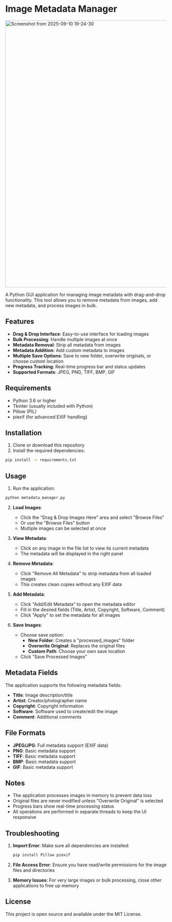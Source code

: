 # Image Metadata Manager
<img width="1385" height="834" alt="Screenshot from 2025-09-10 19-24-30" src="https://github.com/user-attachments/assets/5b1925ab-13be-4e47-beeb-790254a7b409" />

A Python GUI application for managing image metadata with drag-and-drop functionality. This tool allows you to remove metadata from images, add new metadata, and process images in bulk.

## Features

- **Drag & Drop Interface**: Easy-to-use interface for loading images
- **Bulk Processing**: Handle multiple images at once
- **Metadata Removal**: Strip all metadata from images
- **Metadata Addition**: Add custom metadata to images
- **Multiple Save Options**: Save to new folder, overwrite originals, or choose custom location
- **Progress Tracking**: Real-time progress bar and status updates
- **Supported Formats**: JPEG, PNG, TIFF, BMP, GIF

## Requirements

- Python 3.6 or higher
- Tkinter (usually included with Python)
- Pillow (PIL)
- piexif (for advanced EXIF handling)

## Installation

1. Clone or download this repository
2. Install the required dependencies:

```bash
pip install -r requirements.txt
```

## Usage

1. Run the application:

```bash
python metadata_manager.py
```

2. **Load Images**:
   - Click the "Drag & Drop Images Here" area and select "Browse Files"
   - Or use the "Browse Files" button
   - Multiple images can be selected at once

3. **View Metadata**:
   - Click on any image in the file list to view its current metadata
   - The metadata will be displayed in the right panel

4. **Remove Metadata**:
   - Click "Remove All Metadata" to strip metadata from all loaded images
   - This creates clean copies without any EXIF data

5. **Add Metadata**:
   - Click "Add/Edit Metadata" to open the metadata editor
   - Fill in the desired fields (Title, Artist, Copyright, Software, Comment)
   - Click "Apply" to set the metadata for all images

6. **Save Images**:
   - Choose save option:
     - **New Folder**: Creates a "processed_images" folder
     - **Overwrite Original**: Replaces the original files
     - **Custom Path**: Choose your own save location
   - Click "Save Processed Images"

## Metadata Fields

The application supports the following metadata fields:

- **Title**: Image description/title
- **Artist**: Creator/photographer name
- **Copyright**: Copyright information
- **Software**: Software used to create/edit the image
- **Comment**: Additional comments

## File Formats

- **JPEG/JPG**: Full metadata support (EXIF data)
- **PNG**: Basic metadata support
- **TIFF**: Basic metadata support
- **BMP**: Basic metadata support
- **GIF**: Basic metadata support

## Notes

- The application processes images in memory to prevent data loss
- Original files are never modified unless "Overwrite Original" is selected
- Progress bars show real-time processing status
- All operations are performed in separate threads to keep the UI responsive

## Troubleshooting

1. **Import Error**: Make sure all dependencies are installed:
   ```bash
   pip install Pillow piexif
   ```

2. **File Access Error**: Ensure you have read/write permissions for the image files and directories

3. **Memory Issues**: For very large images or bulk processing, close other applications to free up memory

## License

This project is open source and available under the MIT License.
